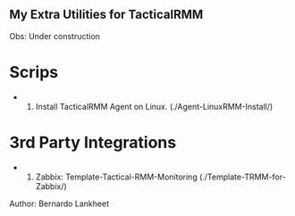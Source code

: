 ## My Extra Utilities for TacticalRMM

Obs: Under construction

# Scrips
- 1. Install TacticalRMM Agent on Linux. (./Agent-LinuxRMM-Install/)

# 3rd Party Integrations
- 1. Zabbix: Template-Tactical-RMM-Monitoring (./Template-TRMM-for-Zabbix/)


Author: Bernardo Lankheet